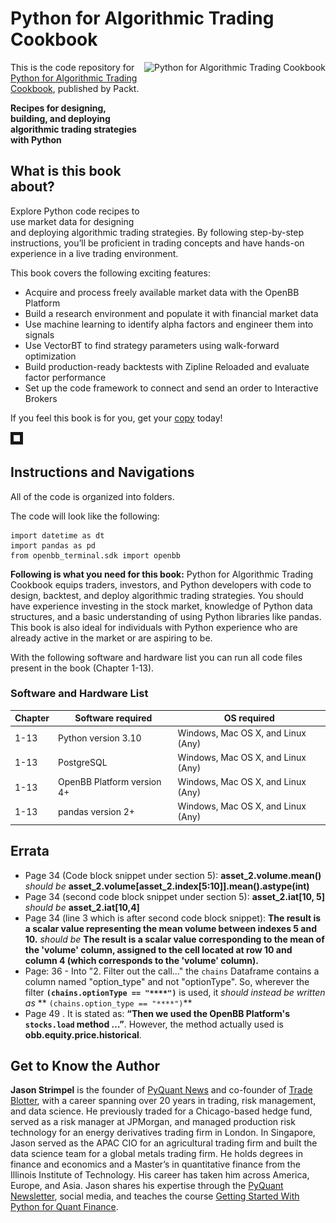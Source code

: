 # Python for Algorithmic Trading Cookbook

<a href="<https://www.packtpub.com/en-in/product/python-for-algorithmic-trading-cookbook-9781835084700"><img src="https://content.packt.com/_/image/xxlarge/B21323/cover_image_large.jpg" alt="Python for Algorithmic Trading Cookbook" height="256px" align="right"></a>

This is the code repository for [Python for Algorithmic Trading Cookbook](https://amzn.to/4706Exu), published by Packt.

**Recipes for designing, building, and deploying algorithmic trading strategies with Python**

## What is this book about?
Explore Python code recipes to use market data for designing and deploying algorithmic trading strategies. By following step-by-step instructions, you’ll be proficient in trading concepts and have hands-on experience in a live trading environment.

This book covers the following exciting features:
* Acquire and process freely available market data with the OpenBB Platform
* Build a research environment and populate it with financial market data
* Use machine learning to identify alpha factors and engineer them into signals
* Use VectorBT to find strategy parameters using walk-forward optimization
* Build production-ready backtests with Zipline Reloaded and evaluate factor performance
* Set up the code framework to connect and send an order to Interactive Brokers

If you feel this book is for you, get your [copy](https://amzn.to/4706Exu) today!

<a href="https://www.packtpub.com/?utm_source=github&utm_medium=banner&utm_campaign=GitHubBanner"><img src="https://raw.githubusercontent.com/PacktPublishing/GitHub/master/GitHub.png" alt="https://www.packtpub.com/" border="5" /></a>

## Instructions and Navigations
All of the code is organized into folders.

The code will look like the following:
```
import datetime as dt
import pandas as pd
from openbb_terminal.sdk import openbb
```

**Following is what you need for this book:**
Python for Algorithmic Trading Cookbook equips traders, investors, and Python developers with code to design, backtest, and deploy algorithmic trading strategies. You should have experience investing in the stock market, knowledge of Python data structures, and a basic understanding of using Python libraries like pandas. This book is also ideal for individuals with Python experience who are already active in the market or are aspiring to be.

With the following software and hardware list you can run all code files present in the book (Chapter 1-13).

### Software and Hardware List

| Chapter  | Software required                                                                    | OS required                        |
| -------- | -------------------------------------------------------------------------------------| -----------------------------------|
|  		1-13 | Python version 3.10   							                                            			  | Windows, Mac OS X, and Linux (Any) |
|      1-13|   	PostgreSQL																		                                  | Windows, Mac OS X, and Linux (Any)|
|  		1-13 |	OpenBB Platform version 4+ 					                                            			  | Windows, Mac OS X, and Linux (Any) |
|  		1-13 |pandas version 2+					                                            			  | Windows, Mac OS X, and Linux (Any) |


## Errata

* Page 34 (Code block snippet under section 5): **asset_2.volume.mean()** _should be_ **asset_2.volume[asset_2.index[5:10]].mean().astype(int)**
* Page 34 (second code block snippet under section 5): **asset_2.iat[10, 5]** _should be_ **asset_2.iat[10,4]**
* Page 34 (line 3 which is after second code block snippet): **The result is a scalar value representing the mean volume between indexes 5 and 10.** _should be_ **The result is a scalar value corresponding to the mean of the 'volume' column, assigned to the cell located at row 10 and column 4 (which corresponds to the 'volume' column).**
* Page: 36 - Into "2. Filter out the call..."  the `chains` Dataframe contains a column named "option_type" and not "optionType". So, wherever the filter **`(chains.optionType == "****")`** is used, it  _should instead be written as_ ** `(chains.option_type == "****")`**
* Page 49 . It is  stated as: **“Then we used the OpenBB Platform's `stocks.load` method …”**. However, the method actually used is **obb.equity.price.historical**.



## Get to Know the Author
**Jason Strimpel** is the founder of [PyQuant News](https://www.pyquantnews.com/) and co-founder of [Trade Blotter](https://www.tradeblotter.io/), with a career spanning over 20 years in trading, risk management, and data science. He previously traded for a Chicago-based hedge fund, served as a risk manager at JPMorgan, and managed production risk technology for an energy derivatives trading firm in London. In Singapore, Jason served as the APAC CIO for an agricultural trading firm and built the data science team for a global metals trading firm. He holds degrees in finance and economics and a Master’s in quantitative finance from the Illinois Institute of Technology. His career has taken him across America, Europe, and Asia. Jason shares his expertise through the [PyQuant Newsletter](https://www.pyquantnews.com/subscribe-to-the-pyquant-newsletter), social media, and teaches the course [Getting Started With Python for Quant Finance](https://www.pyquantnews.com/getting-started-with-python-for-quant-finance).

